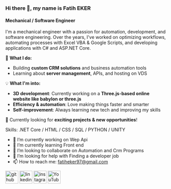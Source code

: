 ### Hi there 👋, my name is Fatih EKER
#### Mechanical / Software Engineer

I'm a mechanical engineer with a passion for automation, development, and software engineering. Over the years, I've worked on optimizing workflows, automating processes with Excel VBA & Google Scripts, and developing applications with C# and ASP.NET Core.  

🔧 **What I do:**  
- Building **custom CRM solutions** and business automation tools  
- Learning about **server management**, APIs, and hosting on VDS  

💡 **What I'm into:**  
- **3D development**: Currently working on a **Three.js-based online website like babylon or three.js**  
- **Efficiency & automation**: Love making things faster and smarter  
- **Self-improvement**: Always learning new tech and improving my skills  

🚀 Currently looking for **exciting projects & new opportunities**!  

Skills: .NET Core / HTML / CSS / SQL / PYTHON / UNITY

- 🔭 I’m currently working on Wep Api 
- 🌱 I’m currently learning Front end 
- 👯 I’m looking to collaborate on Automation and  Crm Programs 
- 🤔 I’m looking for help with Finding a developer job 
- 📫 How to reach me: fatiheker97@gmail.com 


[<img src='https://cdn.jsdelivr.net/npm/simple-icons@3.0.1/icons/github.svg' alt='github' height='40'>](https://github.com/https://github.com/ekerfatih)  [<img src='https://cdn.jsdelivr.net/npm/simple-icons@3.0.1/icons/linkedin.svg' alt='linkedin' height='40'>](https://www.linkedin.com/in/https://www.linkedin.com/in/fatiheker97/)  [<img src='https://cdn.jsdelivr.net/npm/simple-icons@3.0.1/icons/instagram.svg' alt='instagram' height='40'>](https://www.instagram.com/fatiheker97/)  [<img src='https://cdn.jsdelivr.net/npm/simple-icons@3.0.1/icons/youtube.svg' alt='YouTube' height='40'>](https://www.youtube.com/channel/https://www.youtube.com/@Fatih_Philophobic_Eker)  

